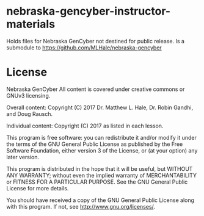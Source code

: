 # nebraska-gencyber-instructor-materials
Holds files for Nebraska GenCyber not destined for public release. Is a submodule to https://github.com/MLHale/nebraska-gencyber

# License  
Nebraska GenCyber 
All content is covered under creative commons or GNUv3 licensing.

Overall content: Copyright (C) 2017  Dr. Matthew L. Hale, Dr. Robin Gandhi, and Doug Rausch. 

Individual content: Copyright (C) 2017 as listed in each lesson. 

This program is free software: you can redistribute it and/or modify
it under the terms of the GNU General Public License as published by
the Free Software Foundation, either version 3 of the License, or
(at your option) any later version.

This program is distributed in the hope that it will be useful,
but WITHOUT ANY WARRANTY; without even the implied warranty of
MERCHANTABILITY or FITNESS FOR A PARTICULAR PURPOSE.  See the
GNU General Public License for more details.

You should have received a copy of the GNU General Public License
along with this program.  If not, see <http://www.gnu.org/licenses/>.
